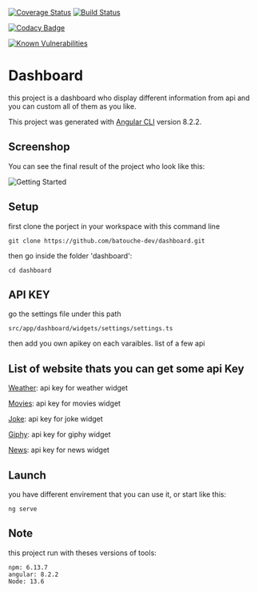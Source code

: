 [![Coverage Status](https://coveralls.io/repos/github/batouche-dev/dashboard/badge.svg?branch=master)](https://coveralls.io/github/batouche-dev/dashboard?branch=master)
[![Build Status](https://travis-ci.org/batouche-dev/dashboard.svg?branch=master)](https://travis-ci.org/batouche-dev/dashboard)

[![Codacy Badge](https://api.codacy.com/project/badge/Grade/100efa0c79134cdfa784e66845250220)](https://www.codacy.com/manual/batouche-dev/dashboard?utm_source=github.com&utm_medium=referral&utm_content=batouche-dev/dashboard&utm_campaign=Badge_Grade)

[![Known Vulnerabilities](https://snyk.io/test/npm/markdown-it/10.0.0/badge.svg)](https://snyk.io/test/npm/markdown-it/10.0.0)

# Dashboard

this project is a dashboard who display different information from api and you can custom all of them as you like. 

This project was generated with [Angular CLI](https://github.com/angular/angular-cli) version 8.2.2.


## Screenshop 
You can see the final result of the project who look like this:

![Getting Started](../dashboard/dist/dashboard/assets/imgs/../../../../src/assets/imgs/Capture&#32;d’écran&#32;2020-03-21&#32;à&#32;21.46.48.png)



## Setup
first clone the porject in your workspace with this command line

```
git clone https://github.com/batouche-dev/dashboard.git
```

then go inside the folder 'dashboard': 
```
cd dashboard
```

## API KEY
go the settings file under this path
```
src/app/dashboard/widgets/settings/settings.ts
```
then add you own apikey on each varaibles.
list of a few api

## List of website thats you can get some api Key  

[Weather](https://openweathermap.org/api): api key for weather widget

[Movies](https://api.themoviedb.org/3/movie): api key for movies widget

[Joke](https://blague.xyz/api/joke): api key for joke widget

[Giphy](https://developers.giphy.com/): api key for giphy widget

[News](https://newsapi.org/v2/): api key for news widget


## Launch
you have different envirement that you can use it, or start like this: 
```
ng serve 
```


## Note
this project run with theses versions of tools:
```
npm: 6.13.7
angular: 8.2.2
Node: 13.6
```
